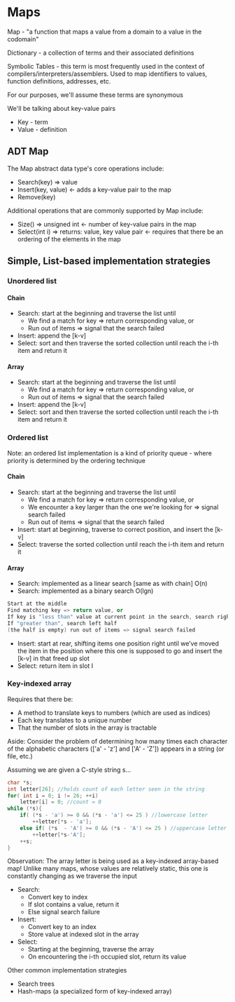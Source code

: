 # Maps

Map - "a function that maps a value from a domain to a value in the codomain"

Dictionary - a collection of terms and their associated definitions

Symbolic Tables - this term is most frequently used in the context of compilers/interpreters/assemblers. Used to map identifiers to values, function definitions, addresses, etc.

For our purposes, we'll assume these terms are synonymous

We'll be talking about key-value pairs

* Key - term
* Value - definition

## ADT Map

The Map abstract data type's core operations include:

* Search(key) => value
* Insert(key, value) <- adds a key-value pair to the map
* Remove(key)

Additional operations that are commonly supported by Map include:

* Size() => unsigned int <- number of key-value pairs in the map
* Select(int i) => returns: value, key value pair <- requires that there be an ordering of the elements in the map

## Simple, List-based implementation strategies

### Unordered list

#### Chain

* Search: start at the beginning and traverse the list until
  * We find a match for key => return corresponding value, or
  * Run out of items => signal that the search failed
* Insert: append the [k-v]
* Select: sort and then traverse the sorted collection until reach the i-th item and return it

#### Array

* Search: start at the beginning and traverse the list until
  * We find a match for key => return corresponding value, or
  * Run out of items => signal that the search failed
* Insert: append the [k-v]
* Select: sort and then traverse the sorted collection until reach the i-th item and return it

### Ordered list

Note: an ordered list implementation is a kind of priority queue - where priority is determined by the ordering technique

#### Chain

* Search: start at the beginning and traverse the list until
  * We find a match for key => return corresponding value, or
  * We encounter a key larger than the one we're looking for => signal search failed
  * Run out of items => signal that the search failed
* Insert: start at beginning, traverse to correct position, and insert the [k-v]
* Select: traverse the sorted collection until reach the i-th item and return it

#### Array

* Search: implemented as a linear search [same as with chain] O(n)
* Search: implemented as a binary search O(lgn)

```c++
Start at the middle
Find matching key => return value, or
If key is "less than" value at current point in the search, search right half
If "greater than", search left half
(the half is empty) run out of items => signal search failed
```

* Insert: start at rear, shifting items one position right until we’ve moved the item in the position where this one is supposed to go and insert the [k-v] in that freed up slot
* Select: return item in slot I

### Key-indexed array

Requires that there be:

* A method to translate keys to numbers (which are used as indices)
* Each key translates to a unique number
* That the number of slots in the array is tractable

Aside: Consider the problem of determining how many times each character of the alphabetic characters (['a' - 'z'] and ['A' - 'Z']) appears in a string (or file, etc.)

Assuming we are given a C-style string s…

```c++
char *s;
int letter[26]; //holds count of each letter seen in the string
for( int i = 0; i != 26; ++i)
    letter[i] = 0; //count = 0
while (*s){
    if( (*s - 'a') >= 0 && (*s - 'a') <= 25 ) //lowercase letter
        ++letter[*s - 'a'];
    else if( (*s  - 'A') >= 0 && (*s - 'A') <= 25 ) //uppercase letter
        ++letter[*s-'A'];
    ++s;
}
```

Observation: The array letter is being used as a key-indexed array-based map! Unlike many maps, whose values are relatively static, this one is constantly changing as we traverse the input

* Search:
  * Convert key to index
  * If slot contains a value, return it
  * Else signal search failure
* Insert:
  * Convert key to an index
  * Store value at indexed slot in the array
* Select:
  * Starting at the beginning, traverse the array
  * On encountering the i-th occupied slot, return its value

Other common implementation strategies

* Search trees
* Hash-maps (a specialized form of key-indexed array)

